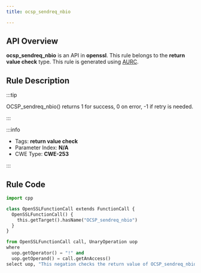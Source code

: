 ```yaml
---
title: ocsp_sendreq_nbio

---
```



## API Overview
**ocsp_sendreq_nbio** is an API in **openssl**. This rule belongs to the **return value check** type. This rule is generated using [AURC](../../tools/AURC).
## Rule Description

:::tip

OCSP_sendreq_nbio() returns 1 for success, 0 on error, -1 if retry is needed.

:::

:::info

- Tags: **return value check**
- Parameter Index: **N/A**
- CWE Type: **CWE-253**

:::

## Rule Code
```python
import cpp

class OpenSSLFunctionCall extends FunctionCall {
  OpenSSLFunctionCall() {
    this.getTarget().hasName("OCSP_sendreq_nbio")
  }
}

from OpenSSLFunctionCall call, UnaryOperation uop
where
  uop.getOperator() = "!" and
  uop.getOperand() = call.getAnAccess()
select uop, "This negation checks the return value of OCSP_sendreq_nbio."
```